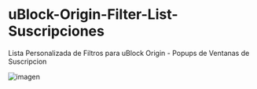# uBlock-Origin-Filter-List-Suscripciones
Lista Personalizada de Filtros para uBlock Origin - Popups de Ventanas de Suscripcion

![imagen](https://github.com/jrferrervalero/uBlock-Origin-Filter-List-Suscripciones/assets/32955073/2b6cdf0b-91fe-47b2-97e4-608a13d01740)
